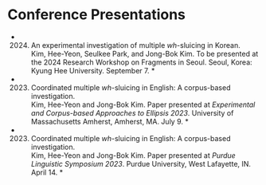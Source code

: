 # Conference Presentations
* 2024. An experimental investigation of multiple _wh_-sluicing in Korean. <br/> Kim, Hee-Yeon, Seulkee Park, and Jong-Bok Kim. To be presented at the 2024 Research Workshop on Fragments in Seoul. Seoul, Korea: Kyung Hee University. September 7. *
* 2023. Coordinated multiple _wh_-sluicing in English: A corpus-based
investigation. <br/> Kim, Hee-Yeon and Jong-Bok Kim. Paper presented at _Experimental and Corpus-based Approaches to Ellipsis 2023_.
University of Massachusetts Amherst, Amherst, MA. July 9. *
* 2023. Coordinated multiple _wh_-sluicing in English: A corpus-based
investigation. <br/> Kim, Hee-Yeon and Jong-Bok Kim. Paper presented at _Purdue Linguistic Symposium 2023_. Purdue University, West Lafayette, IN. April 14. *
